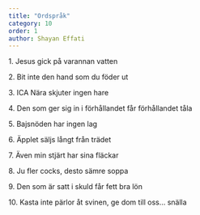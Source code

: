 ```yaml
---
title: "Ordspråk"
category: 10
order: 1
author: Shayan Effati
---
```


1\. Jesus gick på varannan vatten

2\. Bit inte den hand som du föder ut

3\. ICA Nära skjuter ingen hare

4\. Den som ger sig in i förhållandet får förhållandet tåla

5\. Bajsnöden har ingen lag

6\. Äpplet säljs långt från trädet

7\. Även min stjärt har sina fläckar

8\. Ju fler cocks, desto sämre soppa

9\. Den som är satt i skuld får fett bra lön

10\. Kasta inte pärlor åt svinen, ge dom till oss… snälla
